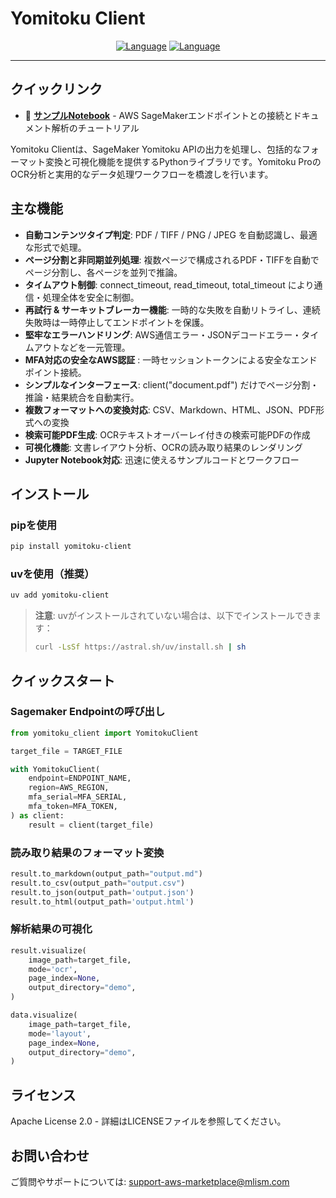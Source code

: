 # Yomitoku Client

<div align="center">

[![Language](https://img.shields.io/badge/🌐_English-blue?style=for-the-badge&logo=github)](README.en.md) [![Language](https://img.shields.io/badge/🌐_日本語-red?style=for-the-badge&logo=github)](README.md)

</div>

---

## クイックリンク
- 📓 **[サンプルNotebook](notebooks/yomitoku-pro-document-analyzer.ipynb)** - AWS SageMakerエンドポイントとの接続とドキュメント解析のチュートリアル

Yomitoku Clientは、SageMaker Yomitoku APIの出力を処理し、包括的なフォーマット変換と可視化機能を提供するPythonライブラリです。Yomitoku ProのOCR分析と実用的なデータ処理ワークフローを橋渡しを行います。

## 主な機能
- **自動コンテンツタイプ判定**: PDF / TIFF / PNG / JPEG を自動認識し、最適な形式で処理。
- **ページ分割と非同期並列処理**: 複数ページで構成されるPDF・TIFFを自動でページ分割し、各ページを並列で推論。
- **タイムアウト制御**: connect_timeout, read_timeout, total_timeout により通信・処理全体を安全に制御。
- **再試行 & サーキットブレーカー機能**: 一時的な失敗を自動リトライし、連続失敗時は一時停止してエンドポイントを保護。
- **堅牢なエラーハンドリング**: AWS通信エラー・JSONデコードエラー・タイムアウトなどを一元管理。
- **MFA対応の安全なAWS認証** : 一時セッショントークンによる安全なエンドポイント接続。
- **シンプルなインターフェース**: client("document.pdf") だけでページ分割・推論・結果統合を自動実行。
- **複数フォーマットへの変換対応**: CSV、Markdown、HTML、JSON、PDF形式への変換
- **検索可能PDF生成**: OCRテキストオーバーレイ付きの検索可能PDFの作成
- **可視化機能**: 文書レイアウト分析、OCRの読み取り結果のレンダリング
- **Jupyter Notebook対応**: 迅速に使えるサンプルコードとワークフロー

## インストール

### pipを使用
```bash
pip install yomitoku-client
```

### uvを使用（推奨）
```bash
uv add yomitoku-client
```

> **注意**: uvがインストールされていない場合は、以下でインストールできます：
> ```bash
> curl -LsSf https://astral.sh/uv/install.sh | sh
> ```

## クイックスタート

### Sagemaker Endpointの呼び出し
```python
from yomitoku_client import YomitokuClient

target_file = TARGET_FILE

with YomitokuClient(
    endpoint=ENDPOINT_NAME,
    region=AWS_REGION,
    mfa_serial=MFA_SERIAL,
    mfa_token=MFA_TOKEN,
) as client:
    result = client(target_file)
```

### 読み取り結果のフォーマット変換
```python
result.to_markdown(output_path="output.md")
result.to_csv(output_path="output.csv")
result.to_json(output_path='output.json')
result.to_html(output_path='output.html')
```

### 解析結果の可視化
```python
result.visualize(
    image_path=target_file,
    mode='ocr',
    page_index=None,
    output_directory="demo",
)

data.visualize(
    image_path=target_file,
    mode='layout',
    page_index=None,
    output_directory="demo",
)
```
## ライセンス

Apache License 2.0 - 詳細はLICENSEファイルを参照してください。

## お問い合わせ

ご質問やサポートについては: support-aws-marketplace@mlism.com
